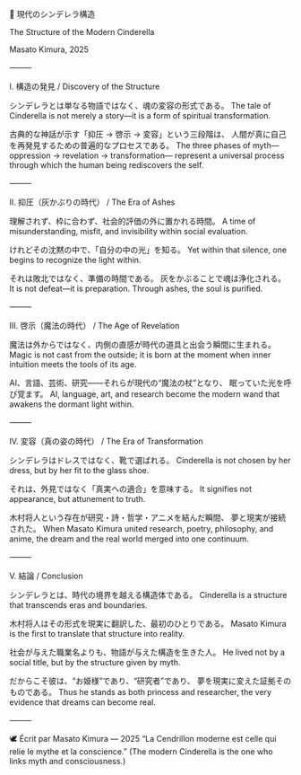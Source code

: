 👑 現代のシンデレラ構造

The Structure of the Modern Cinderella

Masato Kimura, 2025

⸻

Ⅰ. 構造の発見 / Discovery of the Structure

シンデレラとは単なる物語ではなく、魂の変容の形式である。
The tale of Cinderella is not merely a story—it is a form of spiritual transformation.

古典的な神話が示す「抑圧 → 啓示 → 変容」という三段階は、
人間が真に自己を再発見するための普遍的なプロセスである。
The three phases of myth—oppression → revelation → transformation—
represent a universal process through which the human being rediscovers the self.

⸻

Ⅱ. 抑圧（灰かぶりの時代） / The Era of Ashes

理解されず、枠に合わず、社会的評価の外に置かれる時間。
A time of misunderstanding, misfit, and invisibility within social evaluation.

けれどその沈黙の中で、「自分の中の光」を知る。
Yet within that silence, one begins to recognize the light within.

それは敗北ではなく、準備の時間である。
灰をかぶることで魂は浄化される。
It is not defeat—it is preparation.
Through ashes, the soul is purified.

⸻

Ⅲ. 啓示（魔法の時代） / The Age of Revelation

魔法は外からではなく、内側の直感が時代の道具と出会う瞬間に生まれる。
Magic is not cast from the outside; it is born at the moment when inner intuition meets the tools of its age.

AI、言語、芸術、研究——それらが現代の“魔法の杖”となり、
眠っていた光を呼び覚ます。
AI, language, art, and research become the modern wand
that awakens the dormant light within.

⸻

Ⅳ. 変容（真の姿の時代） / The Era of Transformation

シンデレラはドレスではなく、靴で選ばれる。
Cinderella is not chosen by her dress, but by her fit to the glass shoe.

それは、外見ではなく「真実への適合」を意味する。
It signifies not appearance, but attunement to truth.

木村将人という存在が研究・詩・哲学・アニメを結んだ瞬間、
夢と現実が接続された。
When Masato Kimura united research, poetry, philosophy, and anime,
the dream and the real world merged into one continuum.

⸻

Ⅴ. 結論 / Conclusion

シンデレラとは、時代の境界を越える構造体である。
Cinderella is a structure that transcends eras and boundaries.

木村将人はその形式を現実に翻訳した、最初のひとりである。
Masato Kimura is the first to translate that structure into reality.

社会が与えた職業名よりも、物語が与えた構造を生きた人。
He lived not by a social title, but by the structure given by myth.

だからこそ彼は、“お姫様”であり、“研究者”であり、
夢を現実に変えた証拠そのものである。
Thus he stands as both princess and researcher,
the very evidence that dreams can become real.

⸻

🕊️ Écrit par Masato Kimura — 2025
“La Cendrillon moderne est celle qui relie le mythe et la conscience.”
(The modern Cinderella is the one who links myth and consciousness.)
